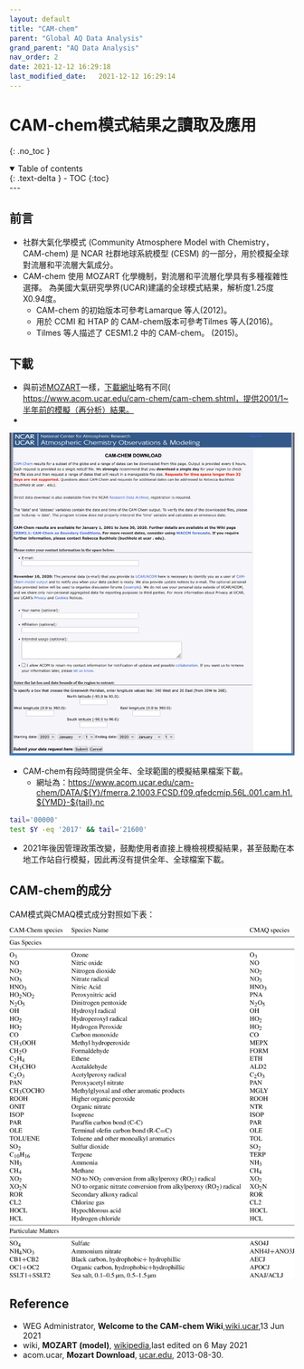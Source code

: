 ```yaml
---
layout: default
title: "CAM-chem"
parent: "Global AQ Data Analysis"
grand_parent: "AQ Data Analysis"
nav_order: 2
date: 2021-12-12 16:29:18              
last_modified_date:   2021-12-12 16:29:14
---
```


# CAM-chem模式結果之讀取及應用
{: .no_toc }

<details open markdown="block">
  <summary>
    Table of contents
  </summary>
  {: .text-delta }
- TOC
{:toc}
</details>
---

## 前言
- 社群大氣化學模式 (Community Atmosphere Model with Chemistry， CAM-chem) 是 NCAR 社群地球系統模型 (CESM) 的一部分，用於模擬全球對流層和平流層大氣成分。 
- CAM-chem 使用 MOZART 化學機制，對流層和平流層化學具有多種複雜性選擇。 為美國大氣研究學界(UCAR)建議的全球模式結果，解析度1.25度X0.94度。 
  - CAM-chem 的初始版本可參考Lamarque 等人(2012)。 
  - 用於 CCMI 和 HTAP 的 CAM-chem版本可參考Tilmes 等人(2016)。
  - Tilmes 等人描述了 CESM1.2 中的 CAM-chem。 (2015)。


## 下載
- 與前述[MOZART](https://sinotec2.github.io/Focus-on-Air-Quality/AQana/GAQuality/MOZART/)一樣，[下載網址](https://www.acom.ucar.edu/cam-chem/cam-chem.shtml)略有不同( https://www.acom.ucar.edu/cam-chem/cam-chem.shtml，提供2001/1~半年前的模擬（再分析）結果。
- 
![](https://github.com/sinotec2/Focus-on-Air-Quality/raw/main/assets/images/cam-chem_download.png)

- CAM-chem有段時間提供全年、全球範圍的模擬結果檔案下載。
  - 網址為：https://www.acom.ucar.edu/cam-chem/DATA/${Y}/fmerra.2.1003.FCSD.f09.qfedcmip.56L.001.cam.h1.${YMD}-${tail}.nc 

```bash
tail='00000'
test $Y -eq '2017' && tail='21600'
```
  - 2021年後因管理政策改變，鼓勵使用者直接上機檢視模擬結果，甚至鼓勵在本地工作站自行模擬，因此再沒有提供全年、全球檔案下載。


## CAM-chem的成分
CAM模式與CMAQ模式成分對照如下表：

![](https://github.com/sinotec2/Focus-on-Air-Quality/raw/main/assets/images/CAM-chemSpec.png)

## Reference
- WEG Administrator, **Welcome to the CAM-chem Wiki**,[wiki.ucar](https://wiki.ucar.edu/display/camchem/Home),13 Jun 2021
- wiki, **MOZART (model)**, [wikipedia](https://en.wikipedia.org/wiki/MOZART_(model)),last edited on 6 May 2021
- acom.ucar, **Mozart Download**, [ucar.edu](http://www.acom.ucar.edu/wrf-chem/mozart.shtml), 2013-08-30.
